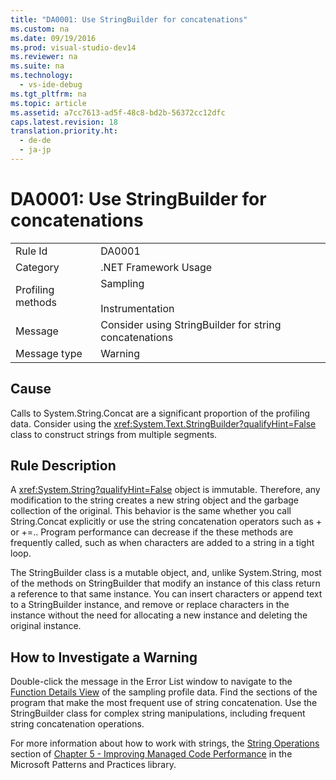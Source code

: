 ```yaml
---
title: "DA0001: Use StringBuilder for concatenations"
ms.custom: na
ms.date: 09/19/2016
ms.prod: visual-studio-dev14
ms.reviewer: na
ms.suite: na
ms.technology: 
  - vs-ide-debug
ms.tgt_pltfrm: na
ms.topic: article
ms.assetid: a7cc7613-ad5f-48c8-bd2b-56372cc12dfc
caps.latest.revision: 18
translation.priority.ht: 
  - de-de
  - ja-jp
---
```

# DA0001: Use StringBuilder for concatenations
|||  
|-|-|  
|Rule Id|DA0001|  
|Category|.NET Framework Usage|  
|Profiling methods|Sampling<br /><br /> Instrumentation|  
|Message|Consider using StringBuilder for string concatenations|  
|Message type|Warning|  
  
## Cause  
 Calls to System.String.Concat are a significant proportion of the profiling data. Consider using the <xref:System.Text.StringBuilder?qualifyHint=False> class to construct strings from multiple segments.  
  
## Rule Description  
 A <xref:System.String?qualifyHint=False> object is immutable. Therefore, any modification to the string creates a new string object and the garbage collection of the original. This behavior is the same whether you call String.Concat explicitly or use the string concatenation operators such as + or +=.. Program performance can decrease if the these methods are frequently called, such as when characters are added to a string in a tight loop.  
  
 The StringBuilder class is a mutable object, and, unlike System.String, most of the methods on StringBuilder that modify an instance of this class return a reference to that same instance. You can insert characters or append text to a StringBuilder instance, and remove or replace characters in the instance without the need for allocating a new instance and deleting the original instance.  
  
## How to Investigate a Warning  
 Double-click the message in the Error List window to navigate to the [Function Details View](../vs140/Function-Details-View.md) of the sampling profile data. Find the sections of the program that make the most frequent use of string concatenation. Use the StringBuilder class for complex string manipulations, including frequent string concatenation operations.  
  
 For more information about how to work with strings, the [String Operations](http://go.microsoft.com/fwlink/?LinkId=177816) section of [Chapter 5 - Improving Managed Code Performance](http://go.microsoft.com/fwlink/?LinkId=177817) in the Microsoft Patterns and Practices library.